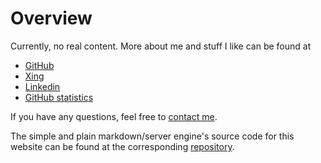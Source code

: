 # Overview

Currently, no real content. More about me and stuff I like can be found at

- [GitHub](https://github.com/mlesniak/)
- [Xing](https://www.xing.com/profile/Michael_Lesniak/cv)
- [Linkedin](https://www.linkedin.com/in/dr-michael-lesniak-1577a315/)
- [GitHub statistics](https://coderstats.net/github/#mlesniak)

If you have any questions, feel free to [contact me](mailto:mail@mlesniak.com).

The simple and plain markdown/server engine's source code for this website can be found at the corresponding [repository](https://github.com/mlesniak/markdown).




